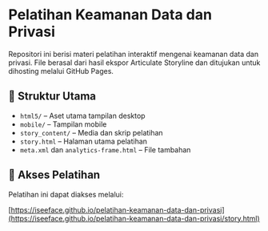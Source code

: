 # Pelatihan Keamanan Data dan Privasi

Repositori ini berisi materi pelatihan interaktif mengenai keamanan data dan privasi. File berasal dari hasil ekspor Articulate Storyline dan ditujukan untuk dihosting melalui GitHub Pages.

## 📂 Struktur Utama

- `html5/` – Aset utama tampilan desktop
- `mobile/` – Tampilan mobile
- `story_content/` – Media dan skrip pelatihan
- `story.html` – Halaman utama pelatihan
- `meta.xml` dan `analytics-frame.html` – File tambahan

## 🔗 Akses Pelatihan

Pelatihan ini dapat diakses melalui:

[https://iseeface.github.io/pelatihan-keamanan-data-dan-privasi](https://iseeface.github.io/pelatihan-keamanan-data-dan-privasi/story.html)
